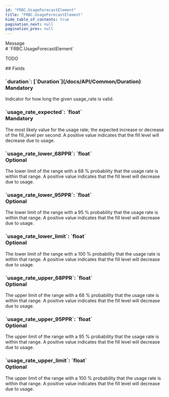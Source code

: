 ```yaml
---
id: "FRBC.UsageForecastElement"
title: "FRBC.UsageForecastElement"
hide_table_of_contents: true
pagination_next: null
pagination_prev: null
---
```


<div style={{ display: "flex", flexDirection: "row", alignItems: "start", justifyContent: "center" }}>
<div style={{ flexBasis: "35rem", flexGrow: "0", minWidth: "0" }}>
<div style={{ marginLeft: "1rem", marginBottom: "2rem" }}>
<div class="api-title">
<div style={{ width: "fit-content", fontWeight: 500, color: "gray" }}>
Message
</div>
# `FRBC.UsageForecastElement`
</div>


TODO

</div>

<div style={{ marginLeft: "1rem" }}>
## Fields
</div>
<div class="field-card">
<h3>`duration`: <span className="type-link">[`Duration`](/docs/API/Common/Duration)</span> <div style={{ float: "right", color: "#888888", fontSize: '10pt', fontWeight: "400" }}>Mandatory</div></h3>
Indicator for how long the given usage_rate is valid.

</div>
<div class="field-card">
<h3>`usage_rate_expected`: <span className="type-link">`float`</span> <div style={{ float: "right", color: "#888888", fontSize: '10pt', fontWeight: "400" }}>Mandatory</div></h3>
The most likely value for the usage rate; the expected increase or decrease of the fill_level per second. A positive value indicates that the fill level will decrease due to usage.

</div>
<div class="field-card">
<h3>`usage_rate_lower_68PPR`: <span className="type-link">`float`</span> <div style={{ float: "right", color: "#888888", fontSize: '10pt', fontWeight: "400" }}>Optional</div></h3>
The lower limit of the range with a 68 % probability that the usage rate is within that range. A positive value indicates that the fill level will decrease due to usage.

</div>
<div class="field-card">
<h3>`usage_rate_lower_95PPR`: <span className="type-link">`float`</span> <div style={{ float: "right", color: "#888888", fontSize: '10pt', fontWeight: "400" }}>Optional</div></h3>
The lower limit of the range with a 95 % probability that the usage rate is within that range. A positive value indicates that the fill level will decrease due to usage.

</div>
<div class="field-card">
<h3>`usage_rate_lower_limit`: <span className="type-link">`float`</span> <div style={{ float: "right", color: "#888888", fontSize: '10pt', fontWeight: "400" }}>Optional</div></h3>
The lower limit of the range with a 100 % probability that the usage rate is within that range. A positive value indicates that the fill level will decrease due to usage.

</div>
<div class="field-card">
<h3>`usage_rate_upper_68PPR`: <span className="type-link">`float`</span> <div style={{ float: "right", color: "#888888", fontSize: '10pt', fontWeight: "400" }}>Optional</div></h3>
The upper limit of the range with a 68 % probability that the usage rate is within that range. A positive value indicates that the fill level will decrease due to usage.

</div>
<div class="field-card">
<h3>`usage_rate_upper_95PPR`: <span className="type-link">`float`</span> <div style={{ float: "right", color: "#888888", fontSize: '10pt', fontWeight: "400" }}>Optional</div></h3>
The upper limit of the range with a 95 % probability that the usage rate is within that range. A positive value indicates that the fill level will decrease due to usage.

</div>
<div class="field-card">
<h3>`usage_rate_upper_limit`: <span className="type-link">`float`</span> <div style={{ float: "right", color: "#888888", fontSize: '10pt', fontWeight: "400" }}>Optional</div></h3>
The upper limit of the range with a 100 % probability that the usage rate is within that range. A positive value indicates that the fill level will decrease due to usage.

</div>
</div>
</div>
